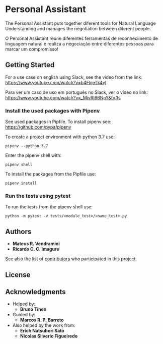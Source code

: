 
# Personal Assistant

The Personal Assistant puts together diferent tools for Natural Language
Understanding and manages the negotiation between diferent people.

O Personal Assistant reúne diferentes ferramentas 
de reconhecimento de linguagem natural e realiza a negociação
entre diferentes pessoas para marcar um compromisso!

## Getting Started

For a use case on english using Slack, see the video from the link:
https://www.youtube.com/watch?v=b4FkjeTk4yI

Para ver um caso de uso em português no Slack, ver o vídeo no link:
https://www.youtube.com/watch?v=_MivRI66NpY&t=3s

### Install the used packages with Pipenv

See used packages in Pipfile.
To install pipenv see: https://github.com/pypa/pipenv

To create a project environment with python 3.7 use:
```
pipenv --python 3.7
```
Enter the pipenv shell with:
```
pipenv shell
```
To install the packages from the Pipfile use:
```
pipenv install
```

### Run the tests using pytest
To run the tests from the pipenv shell use:
```
python -m pytest -v tests/<module_test>/<name_test>.py 
```

## Authors

* **Mateus R. Vendramini**
* **Ricardo C. C. Imagure**


See also the list of [contributors](https://github.com/ricardoimagure/personal_assistant/settings/collaboration) who participated in this project.

## License


## Acknowledgments
* Helped by:
    * **Bruno Tinen**
* Guided by:
    * **Marcos R. P. Barreto**
* Also helped by the work from:
    * **Erich Natsubori Sato**
    * **Nicolas Silverio Figueiredo**
